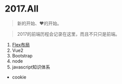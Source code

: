 # 2017.All

> 新的开始、❤的开始。

> 2017的前端历程会记录在这里，而且不只只是前端。

1. [Flex布局](./doc/flex.md)
2. Vue2
3. Bootstrap
4. node
5. javascript知识体系
  - cookie